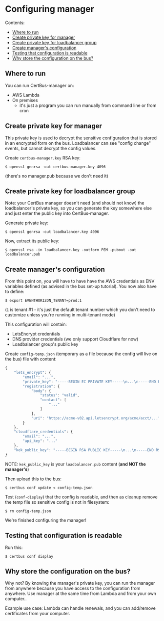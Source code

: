 Configuring manager
===================

Contents:

- [Where to run](#where-to-run)
- [Create private key for manager](#create-private-key-for-manager)
- [Create private key for loadbalancer group](#create-private-key-for-loadbalancer-group)
- [Create manager's configuration](#create-managers-configuration)
- [Testing that configuration is readable](#testing-that-configuration-is-readable)
- [Why store the configuration on the bus?](#why-store-the-configuration-on-the-bus)


Where to run
------------

You can run CertBus-manager on:

- AWS Lambda
- On premises
    * it's just a program you can run manually from command line or from cron


Create private key for manager
------------------------------

This private key is used to decrypt the sensitive configuration that is stored in an
encrypted form on the bus. Loadbalancer can see "config change" events, but cannot decrypt
the config values.

Create `certbus-manager.key` RSA key:

```console
$ openssl genrsa -out certbus-manager.key 4096
```

(there's no manager.pub because we don't need it)


Create private key for loadbalancer group
-------------------------------------

Note: your CertBus manager doesn't need (and should not know) the loadbalancer's private key,
so you can generate the key somewhere else and just enter the public key into CertBus-manager.

Generate private key:

```console
$ openssl genrsa -out loadbalancer.key 4096
```

Now, extract its public key:

```console
$ openssl rsa -in loadbalancer.key -outform PEM -pubout -out loadbalancer.pub
```


Create manager's configuration
------------------------------

From this point on, you will have to have have the AWS credentials as ENV variables defined
(as advised in the bus set-up tutorial). You now also have to define:

```console
$ export EVENTHORIZON_TENANT=prod:1
```

(`1` is tenant #1 - it's just the default tenant number which you don't need to customize
unless you're running in multi-tenant mode)

This configuration will contain:

- LetsEncrypt credentials
- DNS provider credentials (we only support Cloudflare for now)
- Loadbalancer group's public key

Create `config-temp.json` (temporary as a file because the config will live on the bus) file with content:

```javascript
{
    "lets_encrypt": {
        "email": "...",
        "private_key": "-----BEGIN EC PRIVATE KEY-----\n...\n-----END EC PRIVATE KEY-----\n",
        "registration": {
            "body": {
                "status": "valid",
                "contact": [
                    "..."
                ]
            },
            "uri": "https://acme-v02.api.letsencrypt.org/acme/acct/..."
        }
    },
    "cloudflare_credentials": {
        "email": "...",
        "api_key": "..."
    },
    "kek_public_key": "-----BEGIN RSA PUBLIC KEY-----\n...\n-----END RSA PUBLIC KEY-----\n"
}

```

NOTE: `kek_public_key` is your `loadbalancer.pub` content (**and NOT the manager's**)

Then upload this to the bus:

```
$ certbus conf update < config-temp.json
```

Test (`conf-display`) that the config is readable, and then as cleanup remove the temp file
so sensitive config is not in filesystem:

```console
$ rm config-temp.json
```

We're finished configuring the manager!


Testing that configuration is readable
--------------------------------------

Run this:

```console
$ certbus conf display
```


Why store the configuration on the bus?
---------------------------------------

Why not? By knowing the manager's private key, you can run the manager from anywhere
because you have access to the configuration from anywhere. Use manager at the same time
from Lambda and from your own computer..

Example use case: Lambda can handle renewals, and you can add/remove certificates from
your computer.
